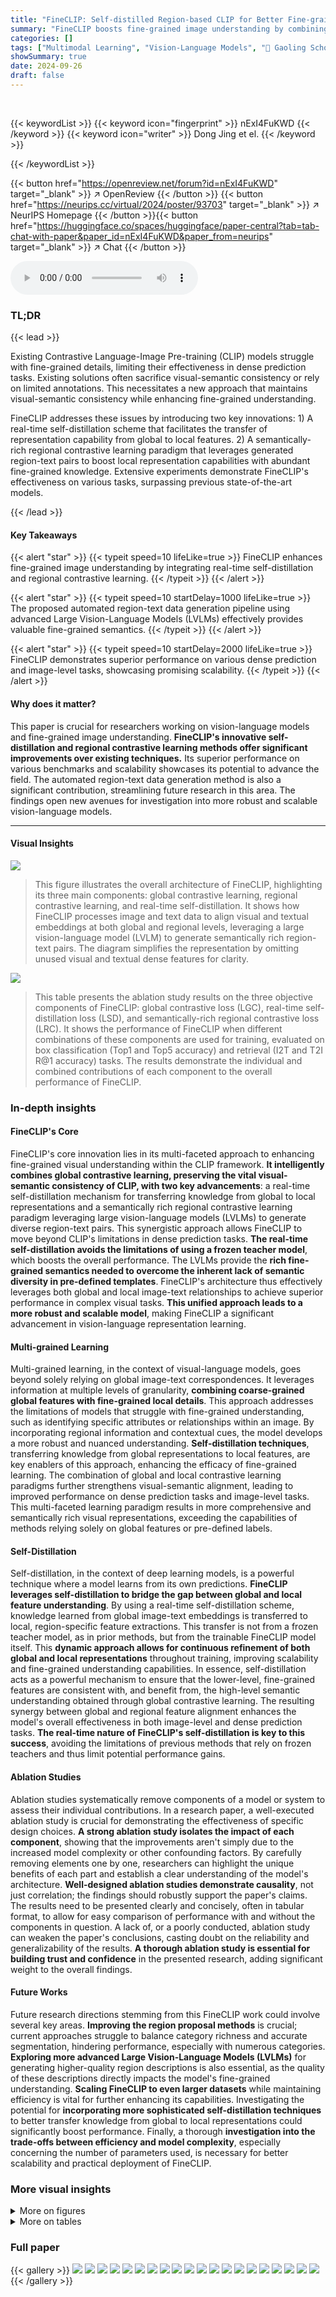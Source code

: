 ```yaml
---
title: "FineCLIP: Self-distilled Region-based CLIP for Better Fine-grained Understanding"
summary: "FineCLIP boosts fine-grained image understanding by combining real-time self-distillation with semantically rich regional contrastive learning, significantly outperforming existing methods."
categories: []
tags: ["Multimodal Learning", "Vision-Language Models", "🏢 Gaoling School of Artificial Intelligence, Renmin University of China",]
showSummary: true
date: 2024-09-26
draft: false
---
```


<br>

{{< keywordList >}}
{{< keyword icon="fingerprint" >}} nExI4FuKWD {{< /keyword >}}
{{< keyword icon="writer" >}} Dong Jing et el. {{< /keyword >}}
 
{{< /keywordList >}}

{{< button href="https://openreview.net/forum?id=nExI4FuKWD" target="_blank" >}}
↗ OpenReview
{{< /button >}}
{{< button href="https://neurips.cc/virtual/2024/poster/93703" target="_blank" >}}
↗ NeurIPS Homepage
{{< /button >}}{{< button href="https://huggingface.co/spaces/huggingface/paper-central?tab=tab-chat-with-paper&paper_id=nExI4FuKWD&paper_from=neurips" target="_blank" >}}
↗ Chat
{{< /button >}}



<audio controls>
    <source src="https://ai-paper-reviewer.com/nExI4FuKWD/podcast.wav" type="audio/wav">
    Your browser does not support the audio element.
</audio>


### TL;DR


{{< lead >}}

Existing Contrastive Language-Image Pre-training (CLIP) models struggle with fine-grained details, limiting their effectiveness in dense prediction tasks.  Existing solutions often sacrifice visual-semantic consistency or rely on limited annotations. This necessitates a new approach that maintains visual-semantic consistency while enhancing fine-grained understanding.

FineCLIP addresses these issues by introducing two key innovations: 1) A real-time self-distillation scheme that facilitates the transfer of representation capability from global to local features. 2) A semantically-rich regional contrastive learning paradigm that leverages generated region-text pairs to boost local representation capabilities with abundant fine-grained knowledge.  Extensive experiments demonstrate FineCLIP's effectiveness on various tasks, surpassing previous state-of-the-art models.

{{< /lead >}}


#### Key Takeaways

{{< alert "star" >}}
{{< typeit speed=10 lifeLike=true >}} FineCLIP enhances fine-grained image understanding by integrating real-time self-distillation and regional contrastive learning. {{< /typeit >}}
{{< /alert >}}

{{< alert "star" >}}
{{< typeit speed=10 startDelay=1000 lifeLike=true >}} The proposed automated region-text data generation pipeline using advanced Large Vision-Language Models (LVLMs) effectively provides valuable fine-grained semantics. {{< /typeit >}}
{{< /alert >}}

{{< alert "star" >}}
{{< typeit speed=10 startDelay=2000 lifeLike=true >}} FineCLIP demonstrates superior performance on various dense prediction and image-level tasks, showcasing promising scalability. {{< /typeit >}}
{{< /alert >}}

#### Why does it matter?
This paper is crucial for researchers working on vision-language models and fine-grained image understanding.  **FineCLIP's innovative self-distillation and regional contrastive learning methods offer significant improvements over existing techniques.** Its superior performance on various benchmarks and scalability showcases its potential to advance the field.  The automated region-text data generation method is also a significant contribution, streamlining future research in this area.  The findings open new avenues for investigation into more robust and scalable vision-language models.

------
#### Visual Insights



![](https://ai-paper-reviewer.com/nExI4FuKWD/figures_2_1.jpg)

> This figure illustrates the overall architecture of FineCLIP, highlighting its three main components: global contrastive learning, regional contrastive learning, and real-time self-distillation.  It shows how FineCLIP processes image and text data to align visual and textual embeddings at both global and regional levels, leveraging a large vision-language model (LVLM) to generate semantically rich region-text pairs. The diagram simplifies the representation by omitting unused visual and textual dense features for clarity.





![](https://ai-paper-reviewer.com/nExI4FuKWD/tables_4_1.jpg)

> This table presents the ablation study results on the three objective components of FineCLIP: global contrastive loss (LGC), real-time self-distillation loss (LSD), and semantically-rich regional contrastive loss (LRC). It shows the performance of FineCLIP when different combinations of these components are used for training, evaluated on box classification (Top1 and Top5 accuracy) and retrieval (I2T and T2I R@1 accuracy) tasks. The results demonstrate the individual and combined contributions of each component to the overall performance of FineCLIP.





### In-depth insights


#### FineCLIP's Core
FineCLIP's core innovation lies in its multi-faceted approach to enhancing fine-grained visual understanding within the CLIP framework.  **It intelligently combines global contrastive learning, preserving the vital visual-semantic consistency of CLIP, with two key advancements**: a real-time self-distillation mechanism for transferring knowledge from global to local representations and a semantically rich regional contrastive learning paradigm leveraging large vision-language models (LVLMs) to generate diverse region-text pairs. This synergistic approach allows FineCLIP to move beyond CLIP's limitations in dense prediction tasks. **The real-time self-distillation avoids the limitations of using a frozen teacher model**, which boosts the overall performance. The LVLMs provide the **rich fine-grained semantics needed to overcome the inherent lack of semantic diversity in pre-defined templates**.  FineCLIP's architecture thus effectively leverages both global and local image-text relationships to achieve superior performance in complex visual tasks.  **This unified approach leads to a more robust and scalable model**, making FineCLIP a significant advancement in vision-language representation learning.

#### Multi-grained Learning
Multi-grained learning, in the context of visual-language models, goes beyond solely relying on global image-text correspondences. It leverages information at multiple levels of granularity, **combining coarse-grained global features with fine-grained local details**.  This approach addresses the limitations of models that struggle with fine-grained understanding, such as identifying specific attributes or relationships within an image. By incorporating regional information and contextual cues, the model develops a more robust and nuanced understanding. **Self-distillation techniques**, transferring knowledge from global representations to local features, are key enablers of this approach, enhancing the efficacy of fine-grained learning. The combination of global and local contrastive learning paradigms further strengthens visual-semantic alignment, leading to improved performance on dense prediction tasks and image-level tasks. This multi-faceted learning paradigm results in more comprehensive and semantically rich visual representations, exceeding the capabilities of methods relying solely on global features or pre-defined labels.

#### Self-Distillation
Self-distillation, in the context of deep learning models, is a powerful technique where a model learns from its own predictions.  **FineCLIP leverages self-distillation to bridge the gap between global and local feature understanding**. By using a real-time self-distillation scheme, knowledge learned from global image-text embeddings is transferred to local, region-specific feature extractions.  This transfer is not from a frozen teacher model, as in prior methods, but from the trainable FineCLIP model itself. This **dynamic approach allows for continuous refinement of both global and local representations** throughout training, improving scalability and fine-grained understanding capabilities. In essence, self-distillation acts as a powerful mechanism to ensure that the lower-level, fine-grained features are consistent with, and benefit from, the high-level semantic understanding obtained through global contrastive learning. The resulting synergy between global and regional feature alignment enhances the model's overall effectiveness in both image-level and dense prediction tasks.  **The real-time nature of FineCLIP's self-distillation is key to this success**, avoiding the limitations of previous methods that rely on frozen teachers and thus limit potential performance gains.

#### Ablation Studies
Ablation studies systematically remove components of a model or system to assess their individual contributions.  In a research paper, a well-executed ablation study is crucial for demonstrating the effectiveness of specific design choices. **A strong ablation study isolates the impact of each component**, showing that the improvements aren't simply due to the increased model complexity or other confounding factors.  By carefully removing elements one by one, researchers can highlight the unique benefits of each part and establish a clear understanding of the model's architecture.  **Well-designed ablation studies demonstrate causality**, not just correlation; the findings should robustly support the paper's claims.  The results need to be presented clearly and concisely, often in tabular format, to allow for easy comparison of performance with and without the components in question.  A lack of, or a poorly conducted, ablation study can weaken the paper's conclusions, casting doubt on the reliability and generalizability of the results.  **A thorough ablation study is essential for building trust and confidence** in the presented research, adding significant weight to the overall findings.

#### Future Works
Future research directions stemming from this FineCLIP work could involve several key areas.  **Improving the region proposal methods** is crucial; current approaches struggle to balance category richness and accurate segmentation, hindering performance, especially with numerous categories.  **Exploring more advanced Large Vision-Language Models (LVLMs)** for generating higher-quality region descriptions is also essential, as the quality of these descriptions directly impacts the model's fine-grained understanding.  **Scaling FineCLIP to even larger datasets** while maintaining efficiency is vital for further enhancing its capabilities. Investigating the potential for **incorporating more sophisticated self-distillation techniques** to better transfer knowledge from global to local representations could significantly boost performance. Finally, a thorough **investigation into the trade-offs between efficiency and model complexity**, especially concerning the number of parameters used, is necessary for better scalability and practical deployment of FineCLIP.


### More visual insights

<details>
<summary>More on figures
</summary>


![](https://ai-paper-reviewer.com/nExI4FuKWD/figures_6_1.jpg)

> This figure displays the performance of various models (CLIP, RegionCLIP, CLIPSelf, and FineCLIP) on three different tasks: COCO box classification, COCO R@1 image-to-text retrieval, and COCO R@1 text-to-image retrieval.  The models were pre-trained on datasets of three different sizes (100K, 500K, and 2.5M samples). The graphs clearly show FineCLIP's superior performance and superior scaling ability compared to other methods across all three tasks and dataset scales.


![](https://ai-paper-reviewer.com/nExI4FuKWD/figures_7_1.jpg)

> This figure illustrates the overall architecture of the proposed FineCLIP model.  It shows how FineCLIP combines global and regional contrastive learning with a real-time self-distillation mechanism.  The diagram shows the processing of images and texts through Vision and Language encoders, including the extraction of global and regional visual features.  It highlights the generation of region-text pairs using a Large Vision-Language Model (LVLM), emphasizing the model's ability to learn from both coarse-grained (global) and fine-grained (regional) image-text information.


![](https://ai-paper-reviewer.com/nExI4FuKWD/figures_15_1.jpg)

> This figure visualizes the dense features extracted by CLIP and FineCLIP using k-means clustering.  It shows the original images alongside the k-means clustering results for both CLIP and FineCLIP. The visualization helps illustrate how FineCLIP produces more focused and semantically consistent dense features compared to CLIP.


![](https://ai-paper-reviewer.com/nExI4FuKWD/figures_16_1.jpg)

> This figure illustrates the architecture of FineCLIP, highlighting its key components: global contrastive learning, regional contrastive learning, and real-time self-distillation.  FineCLIP processes image-text pairs and generated region-text pairs to align visual global embeddings, regional dense features, and textual global embeddings in a unified space, thereby capturing both coarse-grained and fine-grained information.


</details>




<details>
<summary>More on tables
</summary>


![](https://ai-paper-reviewer.com/nExI4FuKWD/tables_4_2.jpg)
> This table compares the performance of FineCLIP using four different region proposal methods: manual annotations from COCO, FastSAM [69], RPN [43], and YOLOv9 [51].  The results show the Top1 and Top5 accuracy for box classification, and the Recall@1 (R@1) for image-to-text (I2T) and text-to-image (T2I) retrieval. The number of regions per image and time overhead for each method are also included.  The table demonstrates the impact of different region proposal methods on FineCLIP's performance, highlighting the trade-off between the number of proposals, precision, and overall accuracy.

![](https://ai-paper-reviewer.com/nExI4FuKWD/tables_5_1.jpg)
> This table presents the ablation study on different region annotation methods used in FineCLIP.  Three methods are compared: a rule-based method [70], Intern-XComposer [67], and BLIP2 [26].  The performance is evaluated using Top1 and Top5 accuracy for box classification and I2T and T2I for image-to-text and text-to-image retrieval tasks, respectively.  The results show that LVLMs (like BLIP-2) outperform the rule-based method, highlighting the effectiveness of LVLMs in generating valuable fine-grained knowledge for the model.

![](https://ai-paper-reviewer.com/nExI4FuKWD/tables_5_2.jpg)
> This table compares the performance of FineCLIP against three other methods (Pre-trained CLIP, RegionCLIP, and CLIPSelf) on the COCO dataset.  It shows the Top1 and Top5 accuracy for box classification, and the Recall@1 (R@1) accuracy for image-to-text (I2T) and text-to-image (T2I) retrieval tasks. Additionally, it provides the time overhead per epoch and the GPU memory usage per card for each method during training.

![](https://ai-paper-reviewer.com/nExI4FuKWD/tables_7_1.jpg)
> This table compares the performance of FineCLIP using four different region proposal methods: manual annotations from COCO, FastSAM, RPN, and YOLOv9.  The metrics used are Top1 and Top5 accuracy for box classification, and Recall@1 for image-to-text (I2T) and text-to-image (T2I) retrieval tasks. The number of regions per image and the time overhead for each method are also reported. This allows for a comparison of the trade-off between accuracy and efficiency for various region proposal methods.

![](https://ai-paper-reviewer.com/nExI4FuKWD/tables_8_1.jpg)
> This table compares the performance of different methods on open-vocabulary semantic segmentation tasks using two different backbones (ViT-B/16 and ViT-L/14) and three different datasets (ADE-150, ADE-847, and PC-59).  The metrics used are mean Intersection over Union (mIoU) and mean accuracy (mAcc).  The † symbol indicates that the CLIP ViT backbone was initialized with a pre-trained model on the CC2.5M dataset. The table shows that FineCLIP consistently outperforms other methods, particularly with the ViT-L/14 backbone.

![](https://ai-paper-reviewer.com/nExI4FuKWD/tables_8_2.jpg)
> This table compares the performance of various methods on zero-shot image-text retrieval tasks using the Flickr30k and MSCOCO datasets.  The results are presented in terms of Recall at different ranks (R@1, R@5, R@10).  The table shows that FineCLIP achieves state-of-the-art performance, surpassing other methods including pre-trained models.

![](https://ai-paper-reviewer.com/nExI4FuKWD/tables_14_1.jpg)
> This table presents the results of an ablation study conducted to investigate the impact of different input image sizes on the performance of FineCLIP.  Four different image resolutions (224, 320, 448, and 640) were used for training and inference. The table shows the Top1 and Top5 accuracy for box classification, and the I2T and T2I accuracy for retrieval tasks, for each image size.  The results indicate how the image size affects FineCLIP's performance on both classification and retrieval.

![](https://ai-paper-reviewer.com/nExI4FuKWD/tables_14_2.jpg)
> This table presents the ablation study on different ViT backbones used in FineCLIP. It shows the impact of using different ViT backbones (ViT-B/16 and ViT-L/14) on the performance of FineCLIP in terms of Top1 and Top5 accuracy for box classification and Image-to-Text (I2T) and Text-to-Image (T2I) retrieval tasks. The number of parameters for each backbone is also provided. The results demonstrate the effect of the different backbones on the model's performance.

![](https://ai-paper-reviewer.com/nExI4FuKWD/tables_14_3.jpg)
> This table presents an ablation study focusing on the impact of the self-distillation loss (LSD) on FineCLIP's performance under zero-shot conditions.  It investigates how the addition of LSD affects the model across different training set sizes (100K, 500K, and 2.5M samples). The results are evaluated using metrics for both Box Classification (Top1 and Top5 accuracy) and Retrieval (I2T and T2I R@1 accuracy).  The purpose is to understand if the self-distillation method enhances FineCLIP's capacity for local detail understanding (and consequently, improved zero-shot performance) across varying scales of training data.

![](https://ai-paper-reviewer.com/nExI4FuKWD/tables_14_4.jpg)
> This table presents the zero-shot performance comparison of four different methods (CLIP, RegionCLIP, CLIPSelf, and FineCLIP) across three different scales of training datasets (100K, 500K, and 2.5M).  The performance is evaluated on two tasks: box classification (Top1 and Top5 accuracy) and image-text retrieval (I2T and T2I Recall@1). The results demonstrate the impact of dataset scale on model performance and the relative strengths of each method in terms of fine-grained understanding (box classification) and global visual-semantic alignment (retrieval).

![](https://ai-paper-reviewer.com/nExI4FuKWD/tables_15_1.jpg)
> This table compares the performance of three different methods on the OV-COCO benchmark using CLIPSelf's training settings. The methods are: F-ViT (a baseline), F-ViT+CLIPSelf (CLIPSelf model), and F-ViT+FineCLIP (the proposed FineCLIP model).  The table shows the Average Precision (AP) at IoU threshold of 0.5 for novel and base categories (APnovel_50, APbase_50), along with the overall AP50.  Different backbones (ViT-B/16), region types (Region Proposal), and input image sizes (1024 and 640) are used to compare the effectiveness of each model under the same training configuration as CLIPSelf.  FineCLIP shows competitive performance.

</details>




### Full paper

{{< gallery >}}
<img src="https://ai-paper-reviewer.com/nExI4FuKWD/1.png" class="grid-w50 md:grid-w33 xl:grid-w25" />
<img src="https://ai-paper-reviewer.com/nExI4FuKWD/2.png" class="grid-w50 md:grid-w33 xl:grid-w25" />
<img src="https://ai-paper-reviewer.com/nExI4FuKWD/3.png" class="grid-w50 md:grid-w33 xl:grid-w25" />
<img src="https://ai-paper-reviewer.com/nExI4FuKWD/4.png" class="grid-w50 md:grid-w33 xl:grid-w25" />
<img src="https://ai-paper-reviewer.com/nExI4FuKWD/5.png" class="grid-w50 md:grid-w33 xl:grid-w25" />
<img src="https://ai-paper-reviewer.com/nExI4FuKWD/6.png" class="grid-w50 md:grid-w33 xl:grid-w25" />
<img src="https://ai-paper-reviewer.com/nExI4FuKWD/7.png" class="grid-w50 md:grid-w33 xl:grid-w25" />
<img src="https://ai-paper-reviewer.com/nExI4FuKWD/8.png" class="grid-w50 md:grid-w33 xl:grid-w25" />
<img src="https://ai-paper-reviewer.com/nExI4FuKWD/9.png" class="grid-w50 md:grid-w33 xl:grid-w25" />
<img src="https://ai-paper-reviewer.com/nExI4FuKWD/10.png" class="grid-w50 md:grid-w33 xl:grid-w25" />
<img src="https://ai-paper-reviewer.com/nExI4FuKWD/11.png" class="grid-w50 md:grid-w33 xl:grid-w25" />
<img src="https://ai-paper-reviewer.com/nExI4FuKWD/12.png" class="grid-w50 md:grid-w33 xl:grid-w25" />
<img src="https://ai-paper-reviewer.com/nExI4FuKWD/13.png" class="grid-w50 md:grid-w33 xl:grid-w25" />
<img src="https://ai-paper-reviewer.com/nExI4FuKWD/14.png" class="grid-w50 md:grid-w33 xl:grid-w25" />
<img src="https://ai-paper-reviewer.com/nExI4FuKWD/15.png" class="grid-w50 md:grid-w33 xl:grid-w25" />
<img src="https://ai-paper-reviewer.com/nExI4FuKWD/16.png" class="grid-w50 md:grid-w33 xl:grid-w25" />
<img src="https://ai-paper-reviewer.com/nExI4FuKWD/17.png" class="grid-w50 md:grid-w33 xl:grid-w25" />
<img src="https://ai-paper-reviewer.com/nExI4FuKWD/18.png" class="grid-w50 md:grid-w33 xl:grid-w25" />
<img src="https://ai-paper-reviewer.com/nExI4FuKWD/19.png" class="grid-w50 md:grid-w33 xl:grid-w25" />
<img src="https://ai-paper-reviewer.com/nExI4FuKWD/20.png" class="grid-w50 md:grid-w33 xl:grid-w25" />
{{< /gallery >}}